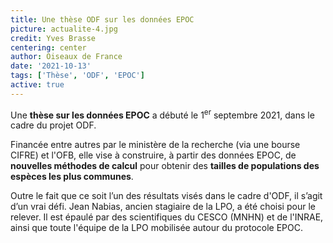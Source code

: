```yaml
---
title: Une thèse ODF sur les données EPOC
picture: actualite-4.jpg
credit: Yves Brasse
centering: center
author: Oiseaux de France
date: '2021-10-13'
tags: ['Thèse', 'ODF', 'EPOC']
active: true
---
```


Une **thèse sur les données EPOC** a débuté le 1<sup>er</sup> septembre 2021, dans le cadre du projet ODF.

Financée entre autres par le ministère de la recherche (via une bourse CIFRE) et l'OFB, elle vise à construire, à partir des données EPOC, de **nouvelles méthodes de calcul** pour obtenir des **tailles de populations des espèces les plus communes**.

Outre le fait que ce soit l’un des résultats visés dans le cadre d'ODF, il s’agit d’un vrai défi. Jean Nabias, ancien stagiaire de la LPO, a été choisi pour le relever. Il est épaulé par des scientifiques du CESCO (MNHN) et de l'INRAE, ainsi que toute l'équipe de la LPO mobilisée autour du protocole EPOC.

